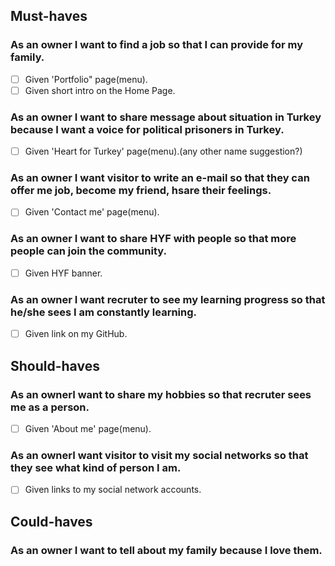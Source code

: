 ## Must-haves

### As an **owner** I want to find a job so that I can provide for my family.
- [ ] Given 'Portfolio" page(menu).
- [ ] Given short intro on the Home Page.

### As an **owner** I want to share message about situation in Turkey because I want a voice for political prisoners in Turkey.
- [ ] Given 'Heart for Turkey' page(menu).(any other name suggestion?)

### As an **owner** I want visitor to write an e-mail so that they can offer me job, become my friend, hsare their feelings.
- [ ] Given 'Contact me' page(menu).

### As an **owner** I want to share HYF with people so that more people can join the community.
- [ ] Given HYF banner.

### As an **owner** I want recruter to see my learning progress so that he/she sees I am constantly learning.
- [ ] Given link on my GitHub.

## Should-haves

### As an **owner**I want to share my hobbies so that recruter sees me as a person.
- [ ] Given 'About me' page(menu).

### As an **owner**I want visitor to visit my social networks so that they see what kind of person I am.
- [ ] Given links to my social network accounts.

## Could-haves

### As an **owner** I want to tell about my family because I love them.









 
